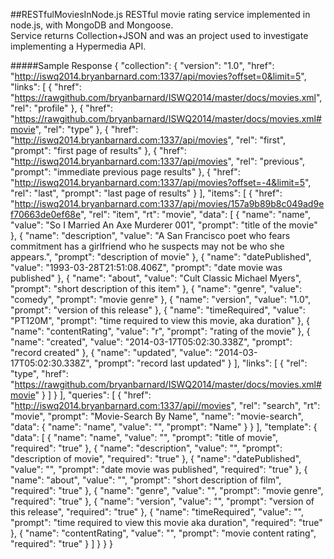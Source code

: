 ##RESTfulMoviesInNode.js
RESTful movie rating service implemented in node.js, with MongoDB and Mongoose.  
Service returns Collection+JSON and was an project used to investigate implementing a Hypermedia API.

#####Sample Response
        {
          "collection": {
            "version": "1.0",
            "href": "http://iswq2014.bryanbarnard.com:1337/api/movies?offset=0&limit=5",
            "links": [
              {
                "href": "https://rawgithub.com/bryanbarnard/ISWQ2014/master/docs/movies.xml",
                "rel": "profile"
              },
              {
                "href": "https://rawgithub.com/bryanbarnard/ISWQ2014/master/docs/movies.xml#movie",
                "rel": "type"
              },
              {
                "href": "http://iswq2014.bryanbarnard.com:1337/api/movies",
                "rel": "first",
                "prompt": "first page of results"
              },
              {
                "href": "http://iswq2014.bryanbarnard.com:1337/api/movies",
                "rel": "previous",
                "prompt": "immediate previous page results"
              },
              {
                "href": "http://iswq2014.bryanbarnard.com:1337/api/movies?offset=-4&limit=5",
                "rel": "last",
                "prompt": "last page of results"
              }
            ],
            "items": [
              {
                "href": "http://iswq2014.bryanbarnard.com:1337/api/movies/157a9b89b8c049ad9ef70663de0ef68e",
                "rel": "item",
                "rt": "movie",
                "data": [
                  {
                    "name": "name",
                    "value": "So I Married An Axe Murderer 001",
                    "prompt": "title of the movie"
                  },
                  {
                    "name": "description",
                    "value": "A San Francisco poet who fears commitment has a girlfriend who he suspects may not be who she appears.",
                    "prompt": "description of movie"
                  },
                  {
                    "name": "datePublished",
                    "value": "1993-03-28T21:51:08.406Z",
                    "prompt": "date movie was published"
                  },
                  {
                    "name": "about",
                    "value": "Cult Classic Michael Myers",
                    "prompt": "short description of this item"
                  },
                  {
                    "name": "genre",
                    "value": "comedy",
                    "prompt": "movie genre"
                  },
                  {
                    "name": "version",
                    "value": "1.0",
                    "prompt": "version of this release"
                  },
                  {
                    "name": "timeRequired",
                    "value": "PT120M",
                    "prompt": "time required to view this movie, aka duration"
                  },
                  {
                    "name": "contentRating",
                    "value": "r",
                    "prompt": "rating of the movie"
                  },
                  {
                    "name": "created",
                    "value": "2014-03-17T05:02:30.338Z",
                    "prompt": "record created"
                  },
                  {
                    "name": "updated",
                    "value": "2014-03-17T05:02:30.338Z",
                    "prompt": "record last updated"
                  }
                ],
                "links": [
                  {
                    "rel": "type",
                    "href": "https://rawgithub.com/bryanbarnard/ISWQ2014/master/docs/movies.xml#movie"
                  }
                ]
              }
            ],
            "queries": [
              {
                "href": "http://iswq2014.bryanbarnard.com:1337/api//movies",
                "rel": "search",
                "rt": "movie",
                "prompt": "Movie-Search By Name",
                "name": "movie-search",
                "data": {
                  "name": "name",
                  "value": "",
                  "prompt": "Name"
                }
              }
            ],
            "template": {
              "data": [
                {
                  "name": "name",
                  "value": "",
                  "prompt": "title of movie",
                  "required": "true"
                },
                {
                  "name": "description",
                  "value": "",
                  "prompt": "description of movie",
                  "required": "true"
                },
                {
                  "name": "datePublished",
                  "value": "",
                  "prompt": "date movie was published",
                  "required": "true"
                },
                {
                  "name": "about",
                  "value": "",
                  "prompt": "short description of film",
                  "required": "true"
                },
                {
                  "name": "genre",
                  "value": "",
                  "prompt": "movie genre",
                  "required": "true"
                },
                {
                  "name": "version",
                  "value": "",
                  "prompt": "version of this release",
                  "required": "true"
                },
                {
                  "name": "timeRequired",
                  "value": "",
                  "prompt": "time required to view this movie aka duration",
                  "required": "true"
                },
                {
                  "name": "contentRating",
                  "value": "",
                  "prompt": "movie content rating",
                  "required": "true"
                }
              ]
            }
          }
        }
